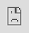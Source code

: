 ```yaml
---
title: Язык программирования С#
keywords: Programming
sidebar: guide-base-tech_sidebar
toc: true
permalink: ru/gbt_csharp.html
lang: ru
---
```


## Краткое описание

**C# (произносится “Си-шарп”)** — это язык программирования, предназначенный для разработки самых разнообразных приложений, предназначенных для выполнения в среде .NET Framework. Язык C# прост, типобезопасен и объектно-ориентирован. Благодаря множеству нововведений C# обеспечивает возможность быстрой разработки приложений, но при этом сохраняет выразительность и элегантность, присущую языкам C.

**Visual C#** — это реализация языка C# корпорацией Майкрософт. Поддержка Visual C# в Visual Studio обеспечивается с помощью полнофункционального редактора кода, компилятора, шаблонов проектов, конструкторов, мастеров кода, мощного и удобного отладчика и многих других средств. Библиотека классов .NET Framework предоставляет доступ ко многим службам операционной системы и другим полезным, правильным классам, что существенно ускоряет цикл разработки.

## Пример использования

```csharp
// A Hello World! program in C#.
using System;
namespace HelloWorld
{
    class Hello 
    {
        static void Main() 
        {
            Console.WriteLine("Hello World!");

            // Keep the console window open in debug mode.
            Console.WriteLine("Press any key to exit.");
            Console.ReadKey();
        }
    }
}
```

## «Для тех, кто предпочитает один раз увидеть»
<div class="thumb-wrap" style="margin-top: 20px; margin-bottom: 20px">
<iframe style="position: absolute; width: 100%; height: 100%; left: 0px; top: 0px; z-index: 2;" src="https://onedrive.live.com/embed?cid=2FB293CA43965F14&resid=2FB293CA43965F14%21112&authkey=ALgReuLtSJ-zwVM&em=2" frameborder="0" scrolling="no"></iframe>
</div>

## Программное обеспечение

* [Microsoft Visual Studio](https://www.visualstudio.com/)
* [MonoDevelop (Cross platform IDE for C#, F# and more)](http://www.monodevelop.com/)
* [LINQPad (The .NET Programmer’s Playground)](https://www.linqpad.net/)
* [dotPeek (Free .NET Decompiler and Assembly Browser)](https://www.jetbrains.com/decompiler/)

##  Ресурсы

<div class="panel-group">
    <div class="panel panel-default">
        <div class="panel-heading">
            <a class="pull-right spoiler-push" data-toggle="collapse" href="#collapse1">&#9660;</a>
            <h4 class="panel-title">
                <a data-toggle="collapse" href="#collapse1">
                Базовый курс</a>
            </h4>
        </div>
        <div id="collapse1" class="panel-collapse collapse">
            <div class="panel-body">
                <div>                    
                    <li><a href="https://msdn.microsoft.com/ru-ru/library/67ef8sbd.aspx"> Руководство по программированию на C#</a><i> - Microsoft Docs</i></li> 
                    <li><a href="https://msdn.microsoft.com/ru-ru/library/bb383962(v=vs.90).aspx"> Интерактивный учебник по Visual C#</a><i> - Microsoft Docs</i></li>
                    <li><a href="http://www.ecma-international.org/publications/standards/Ecma-334.htm"> Standard ECMA-334. C# Language Specification</a><i> - Ecma International</i></li>
                </div>   
            </div>
        </div>
    </div>
</div>

<div class="panel-group">
    <div class="panel panel-default">
        <div class="panel-heading">
            <a class="pull-right spoiler-push" data-toggle="collapse" href="#collapse2">&#9660;</a>
            <h4 class="panel-title">
                <a data-toggle="collapse" href="#collapse2">
                Самоучители</a>
            </h4>
        </div>
        <div id="collapse2" class="panel-collapse collapse">
            <div class="panel-body">                
                <div>
                    <li><a href="https://professorweb.ru/my/csharp/charp_theory/level1/index.php"> Руководство по С#</a><i> - professorweb.ru</i></li>
                    <li><a href="https://msdn.microsoft.com/ru-ru/magazine/dn802602.aspx"> Новый и более совершенный C# 6.0</a><i> - Microsoft Developer Network</i></li> 
                    <li><a href="http://metanit.com/sharp/tutorial/"> Полное руководство по языку программирования С# 7.0 и платформе .NET 4.7</a><i> - metanit.сom</i></li>
                </div>
            </div>
        </div>
    </div>
</div>

<div class="panel-group">
    <div class="panel panel-default">
        <div class="panel-heading">
            <a class="pull-right spoiler-push" data-toggle="collapse" href="#collapse3">&#9660;</a>
            <h4 class="panel-title">
                <a data-toggle="collapse" href="#collapse3">
                Видеокурсы</a>
            </h4>
        </div>
        <div id="collapse3" class="panel-collapse collapse">
            <div class="panel-body">                
                <div>                   
                    <li><a href="https://www.youtube.com/playlist?list=PLtjuvkyFrt5WjvySK8HinYjyTObam4ROY"> Базовый курс C#</a><i> - youtube-аккаунт «Georgiy Mogelashvili»</i></li>
                    <li><a href="https://mva.microsoft.com/en-US/training-courses/programming-in-c-jump-start-14254?l=MqbQvzSfB_1500115888"> Programming in C# Jump Start</a><i> - msdn Channel 9</i></li>                    
                    <li><a href="https://www.youtube.com/playlist?list=PLWCoo5SF-qAN-mySVH6p7X0YPvMr8U1OU"> Видеокурс примеров C#</a><i> - youtube-аккаунт «Программирование - это просто»</i></li>                    
                </div>
            </div>
        </div>
    </div>
</div>

<div class="panel-group">
    <div class="panel panel-default">
        <div class="panel-heading">
            <a class="pull-right spoiler-push" data-toggle="collapse" href="#collapse4">&#9660;</a>
            <h4 class="panel-title">
                <a data-toggle="collapse" href="#collapse4">
                Рекомендованные книги</a>
            </h4>
        </div>
        <div id="collapse4" class="panel-collapse collapse">
            <div class="panel-body">                
                <div>
                    <li><a href="http://www.ozon.ru/context/detail/id/135794222/"> C# 6.0. Справочник. Полное описание языка</a><i> - ozon.ru</i></li>
                    <li><a href="http://www.ozon.ru/context/detail/id/34820810/"> C# 6.0. Карманный справочник</a><i> - ozon.ru</i></li>
                    <li><a href="http://www.ozon.ru/context/detail/id/21236101/"> CLR via C#. Программирование на платформе Microsoft.NET Framework 4.5 на языке C#</a><i> - ozon.ru</i></li>        
                </div>
            </div>
        </div>
    </div>
</div>

<div class="panel-group">
    <div class="panel panel-default" >
        <div class="panel-heading">
            <a class="pull-right spoiler-push" data-toggle="collapse" href="#collapse5">&#9660;</a>
            <h4 class="panel-title">
                <a data-toggle="collapse" href="#collapse5">
                Возможности по сертификации</a>
            </h4>
        </div>
        <div id="collapse5" class="panel-collapse collapse" aria-expanded="false">
            <div class="panel-body">                
                <div>
                    <li><a href="https://www.microsoft.com/ru-ru/learning/exam-70-483.aspx"> Экзамен 70-483 (Программирование на C #)</a><i> - Microsoft</i></li>
                    <li><a href="https://geekbrains.ru/professions/microsoft_developer"> Разработчик C#</a><i> - GeekBrains</i></li>
                    <li><a href="https://www.microsoft.com/en-us/learning/visual-studio-certification.aspx"> Microsoft Visual Studio certifications</a><i> - Microsoft</i></li>       
                </div>
            </div>
        </div>
    </div>
</div>

## Перейти

* [Mono](gbt_mono.html)
* [Главная страница курса](gbt_landing-page.html)

